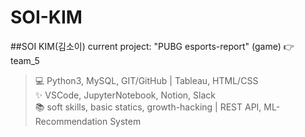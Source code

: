 # SOI-KIM
##SOI KIM(김소이)
current project: "PUBG esports-report" (game) 👉 team_5

  >  💻 Python3, MySQL, GIT/GitHub | Tableau, HTML/CSS  
  > ✨ VSCode, JupyterNotebook, Notion, Slack   
  > 📚 soft skills, basic statics, growth-hacking | REST API, ML-Recommendation System  
